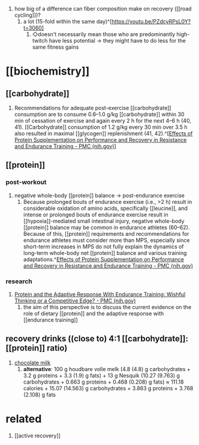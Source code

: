 1. how big of a difference can fiber composition make on recovery ([[road cycling]])?
	1. a lot (15-fold within the same day)^[https://youtu.be/PZdcyRPsL0Y?t=3060]
		1. ◇doesn't necessarily mean those who are predominantly high-twitch have less potential → they might have to do less for the same fitness gains

# [[biochemistry]]
## [[carbohydrate]]
1. Recommendations for adequate post-exercise [[carbohydrate]] consumption are to consume 0.6–1.0 g/kg [[carbohydrate]] within 30 min of cessation of exercise and again every 2 h for the next 4–6 h (40, 41). [[Carbohydrate]] consumption of 1.2 g/kg every 30 min over 3.5 h also resulted in maximal [[glycogen]] replenishment (41, 42).^[[Effects of Protein Supplementation on Performance and Recovery in Resistance and Endurance Training - PMC (nih.gov)](https://www.ncbi.nlm.nih.gov/pmc/articles/PMC6142015/)]

## [[protein]]
### post-workout
1. negative whole-body [[protein]] balance → post-endurance exercise
	1. Because prolonged bouts of endurance exercise (i.e., >2 h) result in considerable oxidation of amino acids, specifically [[leucine]], and intense or prolonged bouts of endurance exercise result in [[hypoxia]]-mediated small intestinal injury, negative whole-body [[protein]] balance may be common in endurance athletes (60–62). Because of this, [[protein]] requirements and recommendations for endurance athletes must consider more than MPS, especially since short-term increases in MPS do not fully explain the dynamics of long-term whole-body net [[protein]] balance and various training adaptations.^[Effects of Protein Supplementation on Performance and Recovery in Resistance and Endurance Training - PMC (nih.gov)](https://www.ncbi.nlm.nih.gov/pmc/articles/PMC6142015/)

### research
1. [Protein and the Adaptive Response With Endurance Training: Wishful Thinking or a Competitive Edge? - PMC (nih.gov)](https://www.ncbi.nlm.nih.gov/pmc/articles/PMC5974122/)
	1. the aim of this perspective is to discuss the current evidence on the role of dietary [[protein]] and the adaptive response with [[endurance training]]


## recovery drinks ((close to) 4:1 [[carbohydrate]]:[[protein]] ratio)
1. [chocolate milk](https://www.trainerroad.com/forum/t/recovery-drinks-4-1-carb-protein-ratio/11233/4?u=lorenz_duremdes)
	1. **alternative**: 100 g houdbare volle melk (4.8 (4.8) g carbohydrates + 3.2 g proteins + 3.3 (1.9) g fats) + 13 g Nesquik (10.27 (9.763) g carbohydrates + 0.663 g proteins + 0.468 (0.208) g fats) ≈ 111.18 calories + 15.07 (14.563) g carbohydrates + 3.863 g proteins + 3.768 (2.108) g fats

# related
1. [[active recovery]]